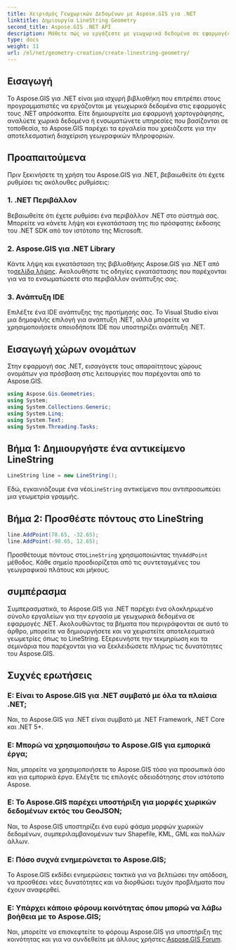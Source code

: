 ```yaml
---
title: Χειρισμός Γεωχωρικών Δεδομένων με Aspose.GIS για .NET
linktitle: Δημιουργία LineString Geometry
second_title: Aspose.GIS .NET API
description: Μάθετε πώς να εργάζεστε με γεωχωρικά δεδομένα σε εφαρμογές .NET χρησιμοποιώντας το Aspose.GIS για .NET. Δημιουργήστε, αναλύστε και οπτικοποιήστε χάρτες χωρίς κόπο.
type: docs
weight: 11
url: /el/net/geometry-creation/create-linestring-geometry/
---
```

## Εισαγωγή
Το Aspose.GIS για .NET είναι μια ισχυρή βιβλιοθήκη που επιτρέπει στους προγραμματιστές να εργάζονται με γεωχωρικά δεδομένα στις εφαρμογές τους .NET απρόσκοπτα. Είτε δημιουργείτε μια εφαρμογή χαρτογράφησης, αναλύετε χωρικά δεδομένα ή ενσωματώνετε υπηρεσίες που βασίζονται σε τοποθεσία, το Aspose.GIS παρέχει τα εργαλεία που χρειάζεστε για την αποτελεσματική διαχείριση γεωγραφικών πληροφοριών.
## Προαπαιτούμενα
Πριν ξεκινήσετε τη χρήση του Aspose.GIS για .NET, βεβαιωθείτε ότι έχετε ρυθμίσει τις ακόλουθες ρυθμίσεις:
### 1. .NET Περιβάλλον
Βεβαιωθείτε ότι έχετε ρυθμίσει ένα περιβάλλον .NET στο σύστημά σας. Μπορείτε να κάνετε λήψη και εγκατάσταση της πιο πρόσφατης έκδοσης του .NET SDK από τον ιστότοπο της Microsoft.
### 2. Aspose.GIS για .NET Library
 Κάντε λήψη και εγκατάσταση της βιβλιοθήκης Aspose.GIS για .NET από το[σελίδα λήψης](https://releases.aspose.com/gis/net/). Ακολουθήστε τις οδηγίες εγκατάστασης που παρέχονται για να το ενσωματώσετε στο περιβάλλον ανάπτυξης σας.
### 3. Ανάπτυξη IDE
Επιλέξτε ένα IDE ανάπτυξης της προτίμησής σας. Το Visual Studio είναι μια δημοφιλής επιλογή για ανάπτυξη .NET, αλλά μπορείτε να χρησιμοποιήσετε οποιοδήποτε IDE που υποστηρίζει ανάπτυξη .NET.

## Εισαγωγή χώρων ονομάτων
Στην εφαρμογή σας .NET, εισαγάγετε τους απαραίτητους χώρους ονομάτων για πρόσβαση στις λειτουργίες που παρέχονται από το Aspose.GIS.

```csharp
using Aspose.Gis.Geometries;
using System;
using System.Collections.Generic;
using System.Linq;
using System.Text;
using System.Threading.Tasks;
```
## Βήμα 1: Δημιουργήστε ένα αντικείμενο LineString
```csharp
LineString line = new LineString();
```
 Εδώ, εγκαινιάζουμε ένα νέο`LineString` αντικείμενο που αντιπροσωπεύει μια γεωμετρία γραμμής.
## Βήμα 2: Προσθέστε πόντους στο LineString
```csharp
line.AddPoint(78.65, -32.65);
line.AddPoint(-98.65, 12.65);
```
 Προσθέτουμε πόντους στο`LineString` χρησιμοποιώντας την`AddPoint` μέθοδος. Κάθε σημείο προσδιορίζεται από τις συντεταγμένες του γεωγραφικού πλάτους και μήκους.

## συμπέρασμα
Συμπερασματικά, το Aspose.GIS για .NET παρέχει ένα ολοκληρωμένο σύνολο εργαλείων για την εργασία με γεωχωρικά δεδομένα σε εφαρμογές .NET. Ακολουθώντας τα βήματα που περιγράφονται σε αυτό το άρθρο, μπορείτε να δημιουργήσετε και να χειριστείτε αποτελεσματικά γεωμετρίες όπως το LineString. Εξερευνήστε την τεκμηρίωση και τα σεμινάρια που παρέχονται για να ξεκλειδώσετε πλήρως τις δυνατότητες του Aspose.GIS.
## Συχνές ερωτήσεις
### Ε: Είναι το Aspose.GIS για .NET συμβατό με όλα τα πλαίσια .NET;
Ναι, το Aspose.GIS για .NET είναι συμβατό με .NET Framework, .NET Core και .NET 5+.
### Ε: Μπορώ να χρησιμοποιήσω το Aspose.GIS για εμπορικά έργα;
Ναι, μπορείτε να χρησιμοποιήσετε το Aspose.GIS τόσο για προσωπικά όσο και για εμπορικά έργα. Ελέγξτε τις επιλογές αδειοδότησης στον ιστότοπο Aspose.
### Ε: Το Aspose.GIS παρέχει υποστήριξη για μορφές χωρικών δεδομένων εκτός του GeoJSON;
Ναι, το Aspose.GIS υποστηρίζει ένα ευρύ φάσμα μορφών χωρικών δεδομένων, συμπεριλαμβανομένων των Shapefile, KML, GML και πολλών άλλων.
### Ε: Πόσο συχνά ενημερώνεται το Aspose.GIS;
Το Aspose.GIS εκδίδει ενημερώσεις τακτικά για να βελτιώσει την απόδοση, να προσθέσει νέες δυνατότητες και να διορθώσει τυχόν προβλήματα που έχουν αναφερθεί.
### Ε: Υπάρχει κάποιο φόρουμ κοινότητας όπου μπορώ να λάβω βοήθεια με το Aspose.GIS;
 Ναι, μπορείτε να επισκεφτείτε το φόρουμ Aspose.GIS για υποστήριξη της κοινότητας και για να συνδεθείτε με άλλους χρήστες:[Aspose.GIS Forum](https://forum.aspose.com/c/gis/33).